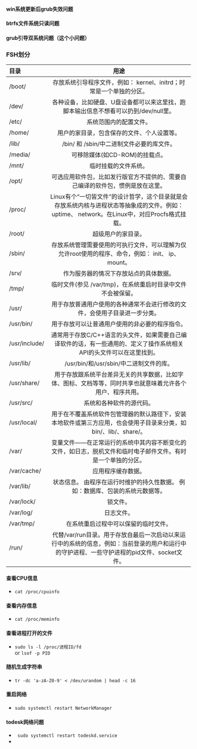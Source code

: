 #### win系统更新后grub失效问题
#### btrfs文件系统只读问题
#### grub引导双系统问题（这个小问题）


### FSH划分
| 目录     |                    用途                    |
| :----- | :--------------------------------------: |
| /boot/ | 存放系统引导程序文件，例如： kernel、initrd；时常是一个单独的分区。 |
/dev/	| 各种设备，比如硬盘、U盘设备都可以来这里找，跑脚本输出信息不想看可以扔到/dev/null里。
/etc/	| 系统范围内的配置文件。
/home/	| 用户的家目录，包含保存的文件、个人设置等。
/lib/	| /bin/ 和 /sbin/中二进制文件必要的库文件。
/media/	| 可移除媒体(如CD-ROM)的挂载点。
/mnt/	| 临时挂载的文件系统。
/opt/	| 可选应用软件包，比如发行版官方不提供的、需要自己编译的软件包，惯例是放在这里。
/proc/	| Linux有个“一切皆文件”的设计哲学，这个目录就是会存放系统内核与进程状态等抽象成的文件。例如：uptime、 network。在Linux中，对应Procfs格式挂载。
/root/	| 超级用户的家目录。
/sbin/	| 存放系统管理需要使用的可执行文件，可以理解为仅允许root使用的程序、命令，例如： init、 ip、 mount。
/srv/	| 作为服务器的情况下存放站点的具体数据。
/tmp/	| 临时文件(参见 /var/tmp)，在系统重启时目录中文件不会被保留。
/usr/	| 用于存放普通用户使用的各种通常不会进行修改的文件，会使用子目录进一步分类。
/usr/bin/	| 用于存放可以让普通用户使用的非必要的程序指令。
/usr/include/	| 通常用于存放C/C++语言的头文件，如果需要自己编译软件的话，有一些通用的、定义了操作系统相关API的头文件可以在这里找到。
/usr/lib/	| /usr/bin/和/usr/sbin/中二进制文件的库。
/usr/share/	| 用于存放跟系统平台差异无关的共享数据，比如字体、图标、文档等等，同时共享也就意味着允许各个用户、程序共用。
/usr/src/	| 系统和各种软件的源代码。
/usr/local/	| 用于在不覆盖系统软件包管理器的默认路径下，安装本地软件或第三方应用，也会使用子目录来分类，如bin/、lib/、share/。
/var/	| 变量文件——在正常运行的系统中其内容不断变化的文件，如日志，脱机文件和临时电子邮件文件。有时是一个单独的分区。
/var/cache/	| 应用程序缓存数据。
/var/lib/	| 状态信息。 由程序在运行时维护的持久性数据。 例如：数据库、包装的系统元数据等。
/var/lock/	| 锁文件。
/var/log/	| 日志文件。
/var/tmp/	| 在系统重启过程中可以保留的临时文件。
/run/	| 代替/var/run目录。用于存放自最后一次启动以来运行中的系统的信息，例如：当前登录的用户和运行中的守护进程、一些守护进程的pid文件、socket文件。

#### 查看CPU信息
- ``` cat /proc/cpuinfo ```
#### 查看内存信息
- ``` cat /proc/meminfo ```
#### 查看进程打开的文件
- ``` sudo ls -l /proc/进程ID/fd ``` <br>
or ```lsof -p PID ```
#### 随机生成字符串
- ```tr -dc 'a-zA-Z0-9' < /dev/urandom | head -c 16 ```

#### 重启网络
- ``` sudo systemctl restart NetworkManager ```

#### todesk网络问题
- ``` sudo systemctl restart todeskd.service```
- 